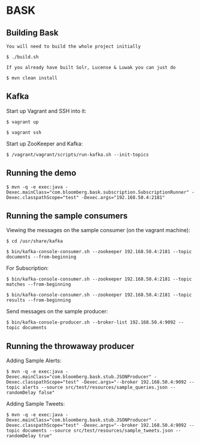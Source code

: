 BASK
====

Building Bask
-------------

    You will need to build the whole project initially

    $ ./build.sh

    If you already have built Solr, Lucense & Luwak you can just do

    $ mvn clean install

Kafka
-----

Start up Vagrant and SSH into it:

    $ vagrant up
    
    $ vagrant ssh

Start up ZooKeeper and Kafka:

    $ /vagrant/vagrant/scripts/run-kafka.sh --init-topics

    
Running the demo
----------------

    $ mvn -q -e exec:java -Dexec.mainClass="com.bloomberg.bask.subscription.SubscriptionRunner" -Dexec.classpathScope="test" -Dexec.args="192.168.50.4:2181"


Running the sample consumers
-----------------------------
    
Viewing the messages on the sample consumer (on the vagrant machine):

    $ cd /usr/share/kafka

    $ bin/kafka-console-consumer.sh --zookeeper 192.168.50.4:2181 --topic documents --from-beginning
    
For Subscription:

    $ bin/kafka-console-consumer.sh --zookeeper 192.168.50.4:2181 --topic matches --from-beginning
    
    $ bin/kafka-console-consumer.sh --zookeeper 192.168.50.4:2181 --topic results --from-beginning
    
Send messages on the sample producer:

    $ bin/kafka-console-producer.sh --broker-list 192.168.50.4:9092 --topic documents

    
Running the throwaway producer
-------------------------------

    
Adding Sample Alerts:
    
    $ mvn -q -e exec:java -Dexec.mainClass="com.bloomberg.bask.stub.JSONProducer" -Dexec.classpathScope="test" -Dexec.args="--broker 192.168.50.4:9092 --topic alerts --source src/test/resources/sample_queries.json --randomDelay false"


Adding Sample Tweets:
    
    $ mvn -q -e exec:java -Dexec.mainClass="com.bloomberg.bask.stub.JSONProducer" -Dexec.classpathScope="test" -Dexec.args="--broker 192.168.50.4:9092 --topic documents --source src/test/resources/sample_tweets.json --randomDelay true"

